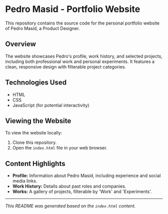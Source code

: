 # Pedro Masid - Portfolio Website

This repository contains the source code for the personal portfolio website of Pedro Masid, a Product Designer.

## Overview

The website showcases Pedro's profile, work history, and selected projects, including both professional work and personal experiments. It features a clean, responsive design with filterable project categories.

## Technologies Used

*   HTML
*   CSS
*   JavaScript (for potential interactivity)

## Viewing the Website

To view the website locally:
1.  Clone this repository.
2.  Open the `index.html` file in your web browser.

## Content Highlights

*   **Profile:** Information about Pedro Masid, including experience and social media links.
*   **Work History:** Details about past roles and companies.
*   **Works:** A gallery of projects, filterable by 'Work' and 'Experiments'.

---
*This README was generated based on the `index.html` content.*